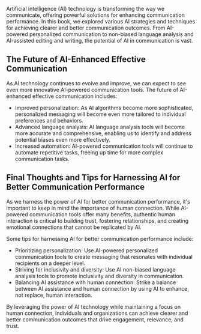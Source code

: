 

Artificial intelligence (AI) technology is transforming the way we communicate, offering powerful solutions for enhancing communication performance. In this book, we explored various AI strategies and techniques for achieving clearer and better communication outcomes. From AI-powered personalized communication to non-biased language analysis and AI-assisted editing and writing, the potential of AI in communication is vast.

The Future of AI-Enhanced Effective Communication
-------------------------------------------------

As AI technology continues to evolve and improve, we can expect to see even more innovative AI-powered communication tools. The future of AI-enhanced effective communication includes:

* Improved personalization: As AI algorithms become more sophisticated, personalized messaging will become even more tailored to individual preferences and behaviors.
* Advanced language analysis: AI language analysis tools will become more accurate and comprehensive, enabling us to identify and address potential biases even more effectively.
* Increased automation: AI-powered communication tools will continue to automate repetitive tasks, freeing up time for more complex communication tasks.

Final Thoughts and Tips for Harnessing AI for Better Communication Performance
------------------------------------------------------------------------------

As we harness the power of AI for better communication performance, it's important to keep in mind the importance of human connection. While AI-powered communication tools offer many benefits, authentic human interaction is critical to building trust, fostering relationships, and creating emotional connections that cannot be replicated by AI.

Some tips for harnessing AI for better communication performance include:

* Prioritizing personalization: Use AI-powered personalized communication tools to create messaging that resonates with individual recipients on a deeper level.
* Striving for inclusivity and diversity: Use AI non-biased language analysis tools to promote inclusivity and diversity in communication.
* Balancing AI assistance with human connection: Strike a balance between AI assistance and human connection by using AI to enhance, not replace, human interaction.

By leveraging the power of AI technology while maintaining a focus on human connection, individuals and organizations can achieve clearer and better communication outcomes that drive engagement, relevance, and trust.